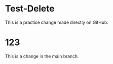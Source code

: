 # Test-Delete

This is a practice change made directly on GitHub.

123
=======
This is a change in the main branch.
